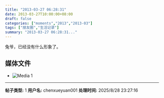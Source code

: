 ```yaml
---
title: "2013-03-27 06:28:31"
date: 2013-03-27T10:00:00+08:00
draft: false
categories: ["moments","2013","2013-03"]
tags: ["朋友圈","生活记录"]
summary: "2013-03-27 06:28:31..."
---
```


兔爷，已经没有什么形象了。

## 媒体文件

- ![Media 1](/Moments/photos/2013-03-27/201303270628310.jpg)

---

**帖子类型:** 1
**用户名:** chenxueyuan001
**处理时间:** 2025/8/28 23:27:16